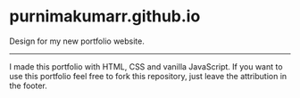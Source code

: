 # purnimakumarr.github.io
Design for my new portfolio website.

<hr />

I made this portfolio with HTML, CSS and vanilla JavaScript. If you want to use this portfolio feel free to fork this repository, just leave the attribution in the footer.
